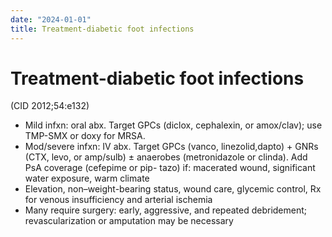 ```yaml
---
date: "2024-01-01"
title: Treatment-diabetic foot infections
---
```


# Treatment-diabetic foot infections

(CID 2012;54:e132)
* Mild infxn: oral abx. Target GPCs (diclox, cephalexin, or amox/clav); use TMP-SMX or doxy for MRSA.
* Mod/severe infxn: IV abx. Target GPCs (vanco, linezolid,dapto) + GNRs (CTX, levo, or amp/sulb) ± anaerobes (metronidazole or clinda). Add PsA coverage (cefepime or pip- tazo) if: macerated wound, significant water exposure, warm climate
* Elevation, non–weight-bearing status, wound care, glycemic control, Rx for venous insufficiency and arterial ischemia
* Many require surgery: early, aggressive, and repeated debridement; revascularization or amputation may be necessary
